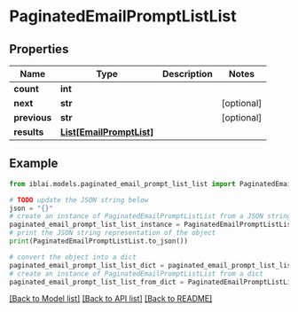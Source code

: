 # PaginatedEmailPromptListList


## Properties

Name | Type | Description | Notes
------------ | ------------- | ------------- | -------------
**count** | **int** |  | 
**next** | **str** |  | [optional] 
**previous** | **str** |  | [optional] 
**results** | [**List[EmailPromptList]**](EmailPromptList.md) |  | 

## Example

```python
from iblai.models.paginated_email_prompt_list_list import PaginatedEmailPromptListList

# TODO update the JSON string below
json = "{}"
# create an instance of PaginatedEmailPromptListList from a JSON string
paginated_email_prompt_list_list_instance = PaginatedEmailPromptListList.from_json(json)
# print the JSON string representation of the object
print(PaginatedEmailPromptListList.to_json())

# convert the object into a dict
paginated_email_prompt_list_list_dict = paginated_email_prompt_list_list_instance.to_dict()
# create an instance of PaginatedEmailPromptListList from a dict
paginated_email_prompt_list_list_from_dict = PaginatedEmailPromptListList.from_dict(paginated_email_prompt_list_list_dict)
```
[[Back to Model list]](../README.md#documentation-for-models) [[Back to API list]](../README.md#documentation-for-api-endpoints) [[Back to README]](../README.md)


